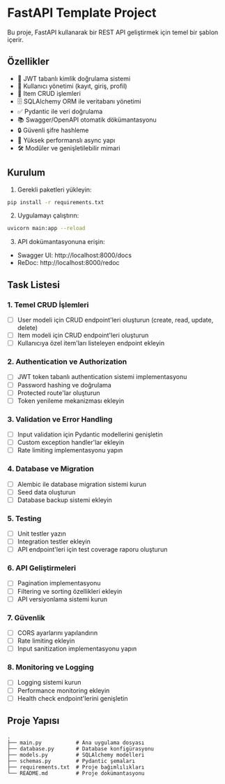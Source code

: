 # FastAPI Template Project

Bu proje, FastAPI kullanarak bir REST API geliştirmek için temel bir şablon içerir.

## Özellikler

- 🔐 JWT tabanlı kimlik doğrulama sistemi
- 👤 Kullanıcı yönetimi (kayıt, giriş, profil)
- 📝 Item CRUD işlemleri
- 🗄️ SQLAlchemy ORM ile veritabanı yönetimi
- ✅ Pydantic ile veri doğrulama
- 📚 Swagger/OpenAPI otomatik dökümantasyonu
- 🔒 Güvenli şifre hashleme
- 🚀 Yüksek performanslı async yapı
- 🛠️ Modüler ve genişletilebilir mimari

## Kurulum

1. Gerekli paketleri yükleyin:
```bash
pip install -r requirements.txt
```

2. Uygulamayı çalıştırın:
```bash
uvicorn main:app --reload
```

3. API dokümantasyonuna erişin:
- Swagger UI: http://localhost:8000/docs
- ReDoc: http://localhost:8000/redoc

## Task Listesi

### 1. Temel CRUD İşlemleri
- [ ] User modeli için CRUD endpoint'leri oluşturun (create, read, update, delete)
- [ ] Item modeli için CRUD endpoint'leri oluşturun
- [ ] Kullanıcıya özel item'ları listeleyen endpoint ekleyin

### 2. Authentication ve Authorization
- [ ] JWT token tabanlı authentication sistemi implementasyonu
- [ ] Password hashing ve doğrulama
- [ ] Protected route'lar oluşturun
- [ ] Token yenileme mekanizması ekleyin

### 3. Validation ve Error Handling
- [ ] Input validation için Pydantic modellerini genişletin
- [ ] Custom exception handler'lar ekleyin
- [ ] Rate limiting implementasyonu yapın

### 4. Database ve Migration
- [ ] Alembic ile database migration sistemi kurun
- [ ] Seed data oluşturun
- [ ] Database backup sistemi ekleyin

### 5. Testing
- [ ] Unit testler yazın
- [ ] Integration testler ekleyin
- [ ] API endpoint'leri için test coverage raporu oluşturun

### 6. API Geliştirmeleri
- [ ] Pagination implementasyonu
- [ ] Filtering ve sorting özellikleri ekleyin
- [ ] API versiyonlama sistemi kurun

### 7. Güvenlik
- [ ] CORS ayarlarını yapılandırın
- [ ] Rate limiting ekleyin
- [ ] Input sanitization implementasyonu yapın

### 8. Monitoring ve Logging
- [ ] Logging sistemi kurun
- [ ] Performance monitoring ekleyin
- [ ] Health check endpoint'lerini genişletin

## Proje Yapısı

```
.
├── main.py           # Ana uygulama dosyası
├── database.py       # Database konfigürasyonu
├── models.py         # SQLAlchemy modelleri
├── schemas.py        # Pydantic şemaları
├── requirements.txt  # Proje bağımlılıkları
└── README.md         # Proje dokümantasyonu
```
